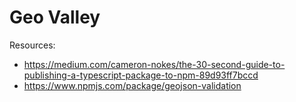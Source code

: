 # Geo Valley



Resources: 
* https://medium.com/cameron-nokes/the-30-second-guide-to-publishing-a-typescript-package-to-npm-89d93ff7bccd
* https://www.npmjs.com/package/geojson-validation